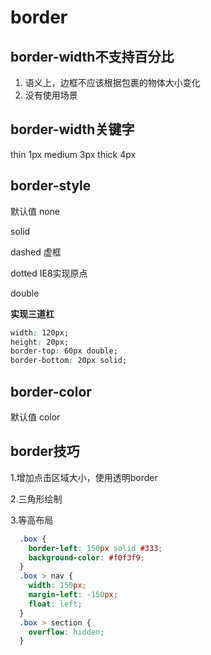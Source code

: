 # border

## border-width不支持百分比
1. 语义上，边框不应该根据包裹的物体大小变化
2. 没有使用场景

## border-width关键字
thin 1px
medium 3px
thick 4px

## border-style

默认值 none

solid

dashed 虚框

dotted IE8实现原点

double

**实现三道杠**
```css
width: 120px;
height: 20px;
border-top: 60px double;
border-bottom: 20px solid;
```

## border-color 
默认值 color

## border技巧

1.增加点击区域大小，使用透明border

2.三角形绘制

3.等高布局

```css
  .box {
    border-left: 150px solid #333;
    background-color: #f0f3f9;
  }
  .box > nav {
    width: 150px;
    margin-left: -150px;
    float: left;
  }
  .box > section {
    overflow: hidden;
  }
```